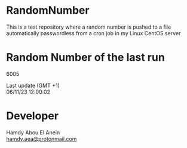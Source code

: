 # RandomNumber    
This is a test repository where a random number is pushed to a file automatically passwordless from a cron job in my Linux CentOS server    
# Random Number of the last run   
6005
      
Last update (GMT +1)    
06/11/23 12:00:02
# Developer    
Hamdy Abou El Anein   
hamdy.aea@protonmail.com
